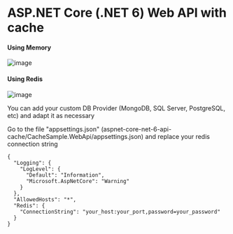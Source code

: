 # ASP.NET Core (.NET 6) Web API with cache

#### Using Memory
![image](https://user-images.githubusercontent.com/22874642/177662412-5d5e270c-09bf-4024-9a21-4df086c20e8b.png)

#### Using Redis
![image](https://user-images.githubusercontent.com/22874642/177662439-8d442cab-f901-4bac-91b9-b97533cc52db.png)

You can add your custom DB Provider (MongoDB, SQL Server, PostgreSQL, etc) and adapt it as necessary

Go to the file "appsettings.json" (aspnet-core-net-6-api-cache/CacheSample.WebApi/appsettings.json) and replace your redis connection string

```
{
  "Logging": {
    "LogLevel": {
      "Default": "Information",
      "Microsoft.AspNetCore": "Warning"
    }
  },
  "AllowedHosts": "*",
  "Redis": {
    "ConnectionString": "your_host:your_port,password=your_password"
  }
}

```
